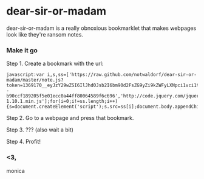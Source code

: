 dear-sir-or-madam
=================

dear-sir-or-madam is a really obnoxious bookmarklet that makes webpages look like they're ransom notes. 

### Make it go
Step 1. Create a bookmark with the url:

```
javascript:var i,s,ss=['https://raw.github.com/notwaldorf/dear-sir-or-madam/master/note.js?token=1369170__eyJzY29wZSI6IlJhd0Jsb2I6bm90d2FsZG9yZi9kZWFyLXNpci1vci1tYWRhbS9tYXN0ZXIvbm90ZS5qcyIsImV4cGlyZXMiOjEzOTI3Mzk0Mzh9--b90ccf189205f5e01ecc0a44ff80064589f6c696','http://code.jquery.com/jquery-1.10.1.min.js'];for(i=0;i!=ss.length;i++){s=document.createElement('script');s.src=ss[i];document.body.appendChild(s);}void(0);
```

Step 2. Go to a webpage and press that bookmark.

Step 3. ??? (also wait a bit)

Step 4. Profit!

### <3,
monica
